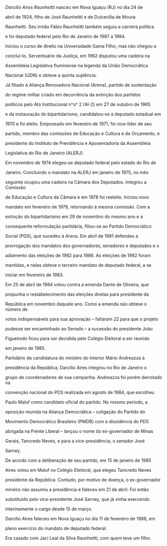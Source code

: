 

*Darcílio Aires Raunheitti* nasceu em Nova Iguaçu (RJ) no dia 24 de

abril de 1924, filho de José Raunheitti e de Dulcecília de Moura

Raunheitti. Seu irmão Fábio Raunheitti também seguiu a carreira política

e foi deputado federal pelo Rio de Janeiro de 1987 a 1994.



Iniciou o curso de direito na Universidade Gama Filho, mas não chegou a

concluí-lo. Serventuário da Justiça, em 1962 disputou uma cadeira na

Assembleia Legislativa fluminense na legenda da União Democrática

Nacional (UDN) e obteve a quinta suplência.



Já filiado à Aliança Renovadora Nacional (Arena), partido de sustentação

do regime militar criado em decorrência da extinção dos partidos

políticos pelo Ato Institucional n^o^ 2 (AI-2) em 27 de outubro de 1965

e da instauração do bipartidarismo, candidatou-se a deputado estadual em

1970 e foi eleito. Empossado em fevereiro de 1971, foi vice-líder de seu

partido, membro das comissões de Educação e Cultura e de Orçamento, e

presidente do Instituto de Previdência e Aposentadoria da Assembleia

Legislativa do Rio de Janeiro (ALERJ).



Em novembro de 1974 elegeu-se deputado federal pelo estado do Rio de

Janeiro. Concluindo o mandato na ALERJ em janeiro de 1975, no mês

seguinte ocupou uma cadeira na Câmara dos Deputados. Integrou a Comissão

de Educação e Cultura da Câmara e em 1978 foi reeleito. Iniciou novo

mandato em fevereiro de 1979, retornando à mesma comissão. Com a

extinção do bipartidarismo em 29 de novembro do mesmo ano e a

consequente reformulação partidária, filiou-se ao Partido Democrático

Social (PDS), que sucedeu à Arena. Em abril de 1981 defendeu a

prorrogação dos mandatos dos governadores, senadores e deputados e o

adiamento das eleições de 1982 para 1986. As eleições de 1982 foram

mantidas, e nelas obteve o terceiro mandato de deputado federal, a se

iniciar em fevereiro de 1983.



Em 25 de abril de 1984 votou contra a emenda Dante de Oliveira, que

propunha o restabelecimento das eleições diretas para presidente da

República em novembro daquele ano. Como a emenda não obteve o número de

votos indispensáveis para sua aprovação – faltaram 22 para que o projeto

pudesse ser encaminhado ao Senado – a sucessão do presidente João

Figueiredo ficou para ser decidida pelo Colégio Eleitoral a ser reunido

em janeiro de 1985.



Partidário da candidatura do ministro do Interior Mário Andreazza à

presidência da República, Darcílio Aires integrou no Rio de Janeiro o

grupo de coordenadores de sua campanha. Andreazza foi porém derrotado na

convenção nacional do PDS realizada em agosto de 1984, que escolheu

Paulo Maluf como candidato oficial do partido. No mesmo período, a

oposição reunida na Aliança Democrática – coligação do Partido do

Movimento Democrático Brasileiro (PMDB) com a dissidência do PDS

abrigada na Frente Liberal – lançou o nome do ex-governador de Minas

Gerais, Tancredo Neves, e para a vice-presidência, o senador José

Sarney.



De acordo com a deliberação de seu partido, em 15 de janeiro de 1985

Aires votou em Maluf no Colégio Eleitoral, que elegeu Tancredo Neves

presidente da República. Contudo, por motivo de doença, o ex-governador

mineiro não assumiu a presidência e faleceu em 21 de abril. Foi então

substituído pelo vice-presidente José Sarney, que já vinha exercendo

interinamente o cargo desde 15 de março.



Darcílio Aires faleceu em Nova Iguaçu no dia 11 de fevereiro de 1986, em

pleno exercício do mandato de deputado federal.



Era casado com Jaci Leal da Silva Raunheitti, com quem teve um filho.



